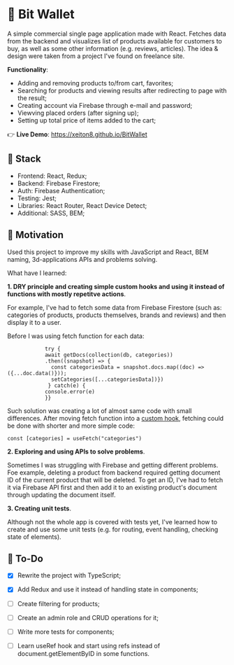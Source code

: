# 📜 Bit Wallet
A simple commercial single page application made with React. Fetches data from the backend and visualizes list of products available for customers to buy, as well as some other information (e.g. reviews, articles). The idea & design were taken from a project I've found on freelance site. 

 **Functionality**:
+ Adding and removing products to/from cart, favorites;
+ Searching for products and viewing results after redirecting to page with the result;
+ Creating account via Firebase through e-mail and password;
+ Viewving placed orders (after signing up);
+ Setting up total price of items added to the cart;

👉 **Live Demo**: https://xeiton8.github.io/BitWallet

## 🚀 Stack
+ Frontend: React, Redux;
+ Backend: Firebase Firestore;
+ Auth: Firebase Authentication;
+ Testing: Jest;
+ Libraries: React Router, React Device Detect;
+ Additional: SASS, BEM;

## 🌠 Motivation
Used this project to improve my skills with JavaScript and React, BEM naming, 3d-applications APIs and problems solving.

What have I learned:

**1. DRY principle and creating simple custom hooks and using it instead of functions with mostly repetitve actions**.

For example, I've had to fetch some data from Firebase Firestore (such as: categories of products, products themselves, brands and reviews) and then display it to a user.

Before I was using fetch function for each data:
```async function fetchCategories() {
            try {
            await getDocs(collection(db, categories))
            .then((snapshot) => {
              const categoriesData = snapshot.docs.map((doc) => ({...doc.data()}));
              setCategories([...categoriesData])}) 
             } catch(e) {
            console.error(e)
            }}
```

Such solution was creating a lot of almost same code with small differences. After moving fetch function into a <a href="https://github.com/XeiTon8/BitWallet/blob/main/src/hooks/useFetch.js">custom hook</a>, fetching could be done with shorter and more simple code:

```const [categories] = useFetch("categories")```

**2. Exploring and using APIs to solve problems**.

Sometimes I was struggling with Firebase and getting different problems. Foe example, deleting a product from backend required getting document ID of the current product that will be deleted. To get an ID, I've had to fetch it via Firebase API first and then add it to an existing product's document through updating the document itself.

**3. Creating unit tests**.

Although not the whole app is covered with tests yet, I've learned how to create and use some unit tests (e.g. for routing, event handling, checking state of elements). 

## 🔨 To-Do
- [x] Rewrite the project with TypeScript;

- [x] Add Redux and use it instead of handling state in components;

- [ ] Create filtering for products;

- [ ] Create an admin role and CRUD operations for it;

- [ ] Write more tests for components;

- [ ] Learn useRef hook and start using refs instead of document.getElementByID in some functions.
